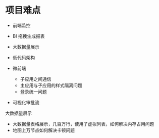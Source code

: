 # 项目难点
- 前端监控
- BI 拖拽生成报表
- 大数据量展示
- 低代码架构
- 微前端
  - 子应用之间通信
  - 主应用与子应用的样式隔离问题
  - 登录统一问题

- 可视化审批流

大数据量展示
- 大数据量表格展示，几百万行，使用了虚拟列表，如何解决内存占用问题
- 地图上万节点如何解决卡顿问题

